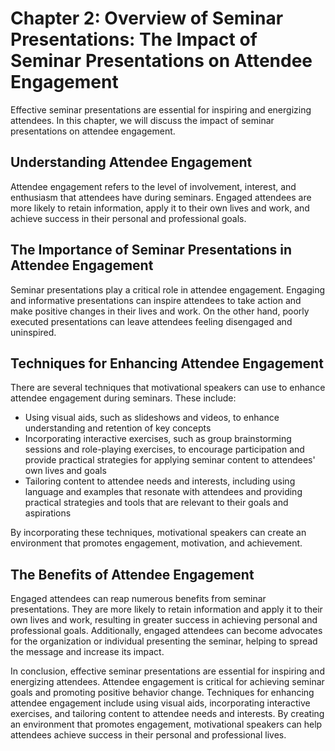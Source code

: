 Chapter 2: Overview of Seminar Presentations: The Impact of Seminar Presentations on Attendee Engagement
========================================================================================================

Effective seminar presentations are essential for inspiring and energizing attendees. In this chapter, we will discuss the impact of seminar presentations on attendee engagement.

Understanding Attendee Engagement
---------------------------------

Attendee engagement refers to the level of involvement, interest, and enthusiasm that attendees have during seminars. Engaged attendees are more likely to retain information, apply it to their own lives and work, and achieve success in their personal and professional goals.

The Importance of Seminar Presentations in Attendee Engagement
--------------------------------------------------------------

Seminar presentations play a critical role in attendee engagement. Engaging and informative presentations can inspire attendees to take action and make positive changes in their lives and work. On the other hand, poorly executed presentations can leave attendees feeling disengaged and uninspired.

Techniques for Enhancing Attendee Engagement
--------------------------------------------

There are several techniques that motivational speakers can use to enhance attendee engagement during seminars. These include:

* Using visual aids, such as slideshows and videos, to enhance understanding and retention of key concepts
* Incorporating interactive exercises, such as group brainstorming sessions and role-playing exercises, to encourage participation and provide practical strategies for applying seminar content to attendees' own lives and goals
* Tailoring content to attendee needs and interests, including using language and examples that resonate with attendees and providing practical strategies and tools that are relevant to their goals and aspirations

By incorporating these techniques, motivational speakers can create an environment that promotes engagement, motivation, and achievement.

The Benefits of Attendee Engagement
-----------------------------------

Engaged attendees can reap numerous benefits from seminar presentations. They are more likely to retain information and apply it to their own lives and work, resulting in greater success in achieving personal and professional goals. Additionally, engaged attendees can become advocates for the organization or individual presenting the seminar, helping to spread the message and increase its impact.

In conclusion, effective seminar presentations are essential for inspiring and energizing attendees. Attendee engagement is critical for achieving seminar goals and promoting positive behavior change. Techniques for enhancing attendee engagement include using visual aids, incorporating interactive exercises, and tailoring content to attendee needs and interests. By creating an environment that promotes engagement, motivational speakers can help attendees achieve success in their personal and professional lives.
